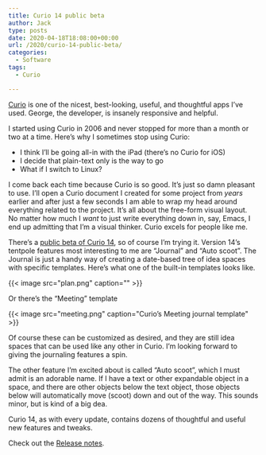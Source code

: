 ```yaml
---
title: Curio 14 public beta
author: Jack
type: posts
date: 2020-04-18T18:08:00+00:00
url: /2020/curio-14-public-beta/
categories:
  - Software
tags:
  - Curio

---
```

[Curio][1] is one of the nicest, best-looking, useful, and thoughtful apps I’ve used. George, the developer, is insanely responsive and helpful.

I started using Curio in 2006 and never stopped for more than a month or two at a time. Here’s why I sometimes stop using Curio:

  * I think I’ll be going all-in with the iPad (there’s no Curio for iOS)
  * I decide that plain-text only is the way to go
  * What if I switch to Linux?

I come back each time because Curio is so good. It’s just so damn pleasant to use. I’ll open a Curio document I created for some project from _years_ earlier and after just a few seconds I am able to wrap my head around everything related to the project. It’s all about the free-form visual layout. No matter how much I _want_ to just write everything down in, say, Emacs, I end up admitting that I’m a visual thinker. Curio excels for people like me.

There’s a [public beta of Curio 14][2], so of course I’m trying it. Version 14’s tentpole features most interesting to me are “Journal” and “Auto scoot”. The Journal is just a handy way of creating a date-based tree of idea spaces with specific templates. Here’s what one of the built-in templates looks like.

{{< image src="plan.png" caption="" >}}


Or there’s the “Meeting” template

{{< image src="meeting.png" caption="Curio’s Meeting journal template" >}}

Of course these can be customized as desired, and they are still idea spaces that can be used like any other in Curio. I’m looking forward to giving the journaling features a spin.

The other feature I’m excited about is called “Auto scoot”, which I must admit is an adorable name. If I have a text or other expandable object in a space, and there are other objects below the text object, those objects below will automatically move (scoot) down and out of the way. This sounds minor, but is kind of a big dea.

Curio 14, as with every update, contains dozens of thoughtful and useful new features and tweaks.

Check out the [Release notes][2].

 [1]: https://www.zengobi.com/curio/
 [2]: https://www.zengobi.com/support/articles/AR140000.html